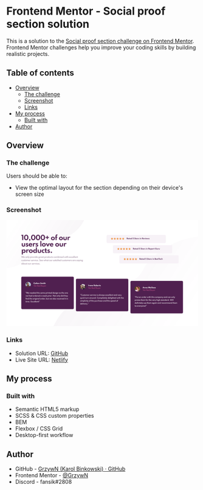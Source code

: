 # Frontend Mentor - Social proof section solution

This is a solution to the [Social proof section challenge on Frontend Mentor](https://www.frontendmentor.io/challenges/social-proof-section-6e0qTv_bA). Frontend Mentor challenges help you improve your coding skills by building realistic projects. 

## Table of contents

- [Overview](#overview)
  - [The challenge](#the-challenge)
  - [Screenshot](#screenshot)
  - [Links](#links)
- [My process](#my-process)
  - [Built with](#built-with)
- [Author](#author)

## Overview

### The challenge

Users should be able to:

- View the optimal layout for the section depending on their device's screen size

### Screenshot

<img title="" src="./screenshot.png" alt="" data-align="center">

### Links

- Solution URL: [GitHub](https://your-solution-url.com)
- Live Site URL: [Netlify](https://your-live-site-url.com)

## My process

### Built with

- Semantic HTML5 markup
- SCSS & CSS custom properties
- BEM
- Flexbox / CSS Grid
- Desktop-first workflow

## Author

- GitHub - [GrzywN (Karol Binkowski) · GitHub](https://github.com/GrzywN)
- Frontend Mentor - [@GrzywN](https://www.frontendmentor.io/profile/GrzywN)
- Discord - fansik#2808
